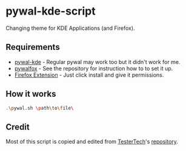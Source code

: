 # pywal-kde-script

Changing theme for KDE Applications (and Firefox).

## Requirements

- [pywal-kde](https://github.com/the404devs/pywal-kde) - Regular pywal may work too but it didn't work for me.
- [pywalfox](https://github.com/Frewacom/pywalfox) - See the repository for instruction how to to set it up.
- [Firefox Extension](https://addons.mozilla.org/en-US/firefox/addon/pywalfox/) - Just click install and give it permissions.

## How it works

```Bash
.\pywal.sh \path\to\file\
```

## Credit

Most of this script is copied and edited from [TesterTech](https://github.com/TesterTech)'s [repository](https://github.com/TesterTech/rice-i3-from-scratch-pywal/).
